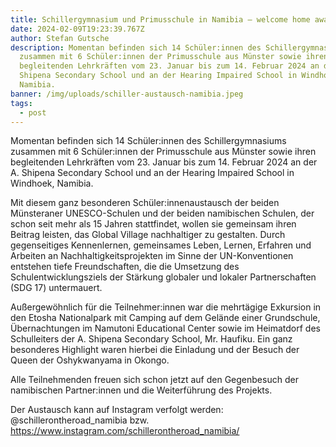 ```yaml
---
title: Schillergymnasium und Primusschule in Namibia – welcome home away from home
date: 2024-02-09T19:23:39.767Z
author: Stefan Gutsche
description: Momentan befinden sich 14 Schüler:innen des Schillergymnasiums
  zusammen mit 6 Schüler:innen der Primusschule aus Münster sowie ihren
  begleitenden Lehrkräften vom 23. Januar bis zum 14. Februar 2024 an der A.
  Shipena Secondary School und an der Hearing Impaired School in Windhoek,
  Namibia.
banner: /img/uploads/schiller-austausch-namibia.jpeg
tags:
  - post
---
```

Momentan befinden sich 14 Schüler:innen des Schillergymnasiums zusammen mit 6 Schüler:innen der Primusschule aus Münster sowie ihren begleitenden Lehrkräften vom 23. Januar bis zum 14. Februar 2024 an der A. Shipena Secondary School und an der Hearing Impaired School in Windhoek, Namibia.

Mit diesem ganz besonderen Schüler:innenaustausch der beiden Münsteraner UNESCO-Schulen und der beiden namibischen Schulen, der schon seit mehr als 15 Jahren stattfindet, wollen sie gemeinsam ihren Beitrag leisten, das Global Village nachhaltiger zu gestalten. Durch gegenseitiges Kennenlernen, gemeinsames Leben, Lernen, Erfahren und Arbeiten an Nachhaltigkeitsprojekten im Sinne der UN-Konventionen entstehen tiefe Freundschaften, die die Umsetzung des Schulentwicklungsziels der Stärkung globaler und lokaler Partnerschaften (SDG 17) untermauert.

Außergewöhnlich für die Teilnehmer:innen war die mehrtägige Exkursion in den Etosha Nationalpark mit Camping auf dem Gelände einer Grundschule, Übernachtungen im Namutoni Educational Center sowie im Heimatdorf des Schulleiters der A. Shipena Secondary School, Mr. Haufiku. Ein ganz besonderes Highlight waren hierbei die Einladung und der Besuch der Queen der Oshykwanyama in Okongo.

Alle Teilnehmenden freuen sich schon jetzt auf den Gegenbesuch der namibischen Partner:innen und die Weiterführung des Projekts.

Der Austausch kann auf Instagram verfolgt werden: @schillerontheroad_namibia bzw. <https://www.instagram.com/schillerontheroad_namibia/>
